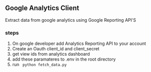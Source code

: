 ## Google Analytics Client

Extract data from google analytics using Google Reporting API'S 


### steps

1. On google developer add Analytics Reporting API to your account 
2. Create an Oauth client_id and client_secret
3. get view ids from analytics dashboard
4. add these paramateres to .env in the root directory
5. run ``` python fetch_data.py```
